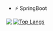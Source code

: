 


- ⚡ SpringBoot
<img align='left' src="http://mazassumnida.wtf/api/v2/generate_badge?boj=hg7258">

[![Top Langs](https://github-readme-stats.vercel.app/api/top-langs/?username=hwangjokim&layout=compact)](https://github.com/anuraghazra/github-readme-stats)


<!--img align='left' src="https://github-readme-stats.vercel.app/api?username=hwangjokim" height="170">

<!--
**hwangjokim/hwangjokim** is a ✨ _special_ ✨ repository because its `README.md` (this file) appears on your GitHub profile.

Here are some ideas to get you started:

- 🔭 I’m currently working on ...
- 🌱 I’m currently learning ...
- 👯 I’m looking to collaborate on ...
- 🤔 I’m looking for help with ...
- 💬 Ask me about ...
- 📫 How to reach me: ...
- 😄 Pronouns: ...
- ⚡ Fun fact: ...
-->
